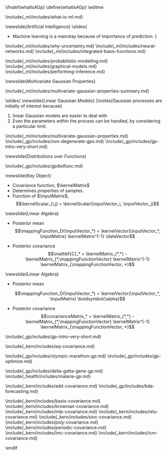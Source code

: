 \ifndef{whatIsAGp}
\define{whatIsAGp}
\editme

\include{_ml/includes/what-is-ml.md}

\newslide{Artificial Intelligence}
\slides{
* Machine learning is a mainstay because of importance of prediction.
}

\include{_ml/includes/why-uncertainty.md}
\include{_ml/includes/neural-networks.md}
\include{_ml/includes/integrated-basis-functions.md}



\include{_ml/includes/probabilistic-modelling.md}
\include{_ml/includes/graphical-models.md}
\include{_ml/includes/performing-inference.md}

\newslide{Multivariate Gaussian Properties}

\include{_ml/includes/multivariate-gaussian-properties-summary.md}

\slides{
\newslide{Linear Gaussian Models}
}\notes{Gaussian processes are initially of interest because}

1. linear Gaussian models are easier to deal with 
2. Even the parameters *within* the process can be handled, by considering a particular limit.

\include{_ml/includes/multivariate-gaussian-properties.md}
\include{_gp/includes/non-degenerate-gps.md}
\include{_gp/includes/gp-intro-very-short.md}

<!-- ### Two Dimensional Gaussian Distribution -->

<!-- include{_ml/includes/two-d-gaussian.md} -->

\newslide{Distributions over Functions}

\include{_gp/includes/gpdistfunc.md}

\newslide{Key Object}

* Covariance function, $\kernelMatrix$
* Determines properties of samples.
* Function of $\inputMatrix$,
    $$\kernelScalar_{i,j} = \kernelScalar(\inputVector_i, \inputVector_j)$$

\newslide{Linear Algebra}

* Posterior mean
    $$\mappingFunction_D(\inputVector_*) = \kernelVector(\inputVector_*, \inputMatrix) \kernelMatrix^{-1}
\dataVector$$

* Posterior covariance
    $$\mathbf{C}_* = \kernelMatrix_{*,*} - \kernelMatrix_{*,\mappingFunctionVector}
\kernelMatrix^{-1} \kernelMatrix_{\mappingFunctionVector, *}$$

\newslide{Linear Algebra}

* Posterior mean

    $$\mappingFunction_D(\inputVector_*) = \kernelVector(\inputVector_*, \inputMatrix) \boldsymbol{\alpha}$$

* Posterior covariance
    $$\covarianceMatrix_* = \kernelMatrix_{*,*} - \kernelMatrix_{*,\mappingFunctionVector}
\kernelMatrix^{-1} \kernelMatrix_{\mappingFunctionVector, *}$$

\include{_gp/includes/gp-intro-very-short.md}

\include{_kern/includes/eq-covariance.md}

\include{_gp/includes/olympic-marathon-gp.md}
\include{_gp/includes/gp-optimize.md}

\include{_gp/includes/della-gatta-gene-gp.md}
\include{_health/includes/malaria-gp.md}

\include{_kern/includes/add-covariance.md}
\include{_gp/includes/bda-forecasting.md}

\include{_kern/includes/basis-covariance.md}
\include{_kern/includes/brownian-covariance.md}
\include{_kern/includes/mlp-covariance.md}
\include{_kern/includes/relu-covariance.md}
\include{_kern/includes/sinc-covariance.md}
\include{_kern/includes/poly-covariance.md}
\include{_kern/includes/periodic-covariance.md}
\include{_kern/includes/lmc-covariance.md}
\include{_kern/includes/icm-covariance.md}

\endif
